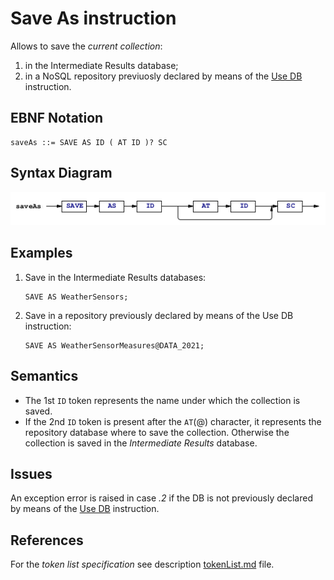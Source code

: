 # Save As instruction
Allows to save the *current collection*:
 1. in the Intermediate Results database;
 2. in a NoSQL repository previuosly declared by means of the [Use DB](/languageSpecification/useDb.md) instruction.


## EBNF Notation
    saveAs ::= SAVE AS ID ( AT ID )? SC


## Syntax Diagram
![SaveAs instruction Syntax!](/languageSpecification/assets/rules/saveAs.png "SAVE AS Syntax Diagram") 


## Examples
 1. Save in the Intermediate Results databases:

        SAVE AS WeatherSensors;

 2. Save in a repository previously declared by means of the Use DB instruction:

        SAVE AS WeatherSensorMeasures@DATA_2021;


## Semantics
 * The 1st `ID` token represents the name under which the collection is saved.
 * If the 2nd `ID` token is present after the `AT`(@) character, it represents the repository database where to save the collection. Otherwise the collection is saved in the _Intermediate Results_ database.


## Issues
An exception error is raised in case *.2* if the DB is not previously declared by means of the  [Use DB](/languageSpecification/useDb.md) instruction.


## References
For the *token list specification* see description [tokenList.md](/languageSpecification/tokenList.md) file.
